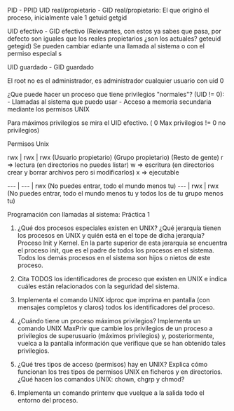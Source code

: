 PID - PPID 
UID real/propietario - GID real/propietario: El que originó el proceso, inicialmente vale 1 getuid getgid

UID efectivo - GID efectivo (Relevantes, con estos ya sabes que pasa, por defecto son iguales que los reales propietarios ¿son los actuales? geteuid getegid) Se pueden cambiar ediante una llamada al sistema o con el permiso especial s

UID guardado  - GID guardado

El root no es el administrador, es administrador cualquier usuario con uid 0

¿Que puede hacer un proceso que tiene privilegios "normales"? (UID != 0):
	- Llamadas al sistema que puedo usar
	- Acceso a memoria secundaria mediante los permisos UNIX

Para máximos privilegios se mira el UID efectivo. ( 0 Max privilegios != 0 no privilegios)

Permisos Unix

rwx | rwx | rwx (Usuario propietario) (Grupo propietario) (Resto de gente)
r => lectura  (en directorios no puedes listar)
w => escritura (en directorios crear y borrar archivos pero si modificarlos)
x => ejecutable

--- | --- | rwx (No puedes entrar, todo el mundo menos tu)
--- | rwx | rwx (No puedes entrar, todo el mundo menos tu y todos los de tu grupo menos tu)

Programación con llamadas al sistema: Práctica 1

1.  ¿Qué dos procesos especiales existen en UNIX? ¿Qué jerarquía tienen los procesos en UNIX y quién está en el tope de dicha jerarquía? Proceso Init y Kernel. En la parte superior de esta jerarquía se encuentra el proceso init, que es el padre de todos los procesos en el sistema. Todos los demás procesos en el sistema son hijos o nietos de este proceso.
    
2.  Cita TODOS los identificadores de proceso que existen en UNIX e indica cuáles están relacionados con la seguridad del sistema.
    
3.  Implementa el comando UNIX idproc que imprima en pantalla (con mensajes completos y claros) todos los identificadores del proceso.
    
4.  ¿Cuándo tiene un proceso máximos privilegios? Implementa un comando UNIX MaxPriv que cambie los privilegios de un proceso a privilegios de superusuario (máximos privilegios) y, posteriormente, vuelca a la pantalla información que verifique que se han obtenido tales privilegios.
    
5.  ¿Qué tres tipos de acceso (permisos) hay en UNIX? Explica cómo funcionan los tres tipos de permisos UNIX en ficheros y en directorios. ¿Qué hacen los comandos UNIX: chown, chgrp y chmod?
    
6.  Implementa un comando printenv que vuelque a la salida todo el entorno del proceso.